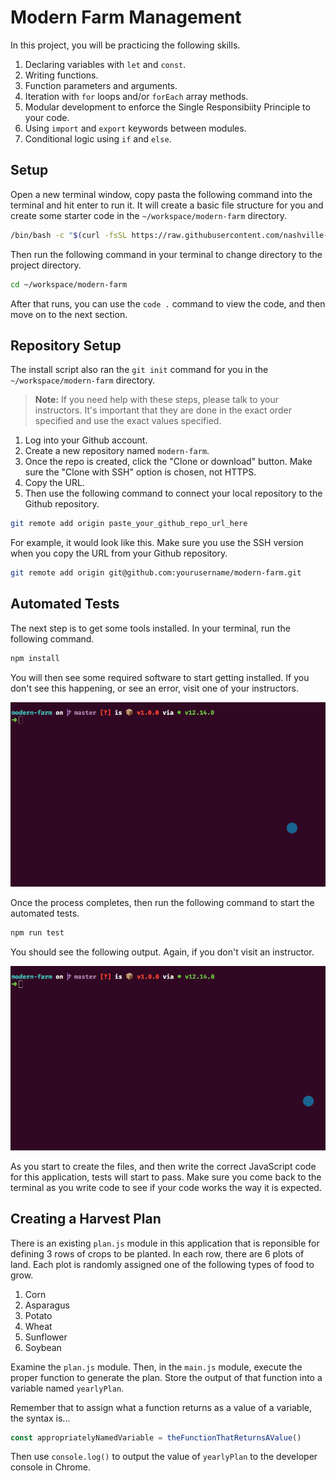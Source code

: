 # Modern Farm Management

In this project, you will be practicing the following skills.

1. Declaring variables with `let` and `const`.
1. Writing functions.
1. Function parameters and arguments.
1. Iteration with `for` loops and/or `forEach` array methods.
1. Modular development to enforce the Single Responsibiity Principle to your code.
1. Using `import` and `export` keywords between modules.
1. Conditional logic using `if` and `else`.

## Setup

Open a new terminal window, copy pasta the following command into the terminal and hit enter to run it. It will create a basic file structure for you and create some starter code in the `~/workspace/modern-farm` directory.

```sh
/bin/bash -c "$(curl -fsSL https://raw.githubusercontent.com/nashville-software-school/client-side-mastery/cohort-39/book-1-martins-aquarium/chapters/scripts/modern-farm-install.sh)"
```

Then run the following command in your terminal to change directory to the project directory.

```sh
cd ~/workspace/modern-farm
```

After that runs, you can use the `code .` command to view the code, and then move on to the next section.

## Repository Setup

The install script also ran the `git init` command for you in the `~/workspace/modern-farm` directory.

> **Note:** If you need help with these steps, please talk to your instructors. It's important that they are done in the exact order specified and use the exact values specified.

1. Log into your Github account.
1. Create a new repository named `modern-farm`.
1. Once the repo is created, click the "Clone or download" button. Make sure the "Clone with SSH" option is chosen, not HTTPS.
1. Copy the URL.
1. Then use the following command to connect your local repository to the Github repository.

```sh
git remote add origin paste_your_github_repo_url_here
```

For example, it would look like this. Make sure you use the SSH version when you copy the URL from your Github repository.

```sh
git remote add origin git@github.com:yourusername/modern-farm.git
```

## Automated Tests

The next step is to get some tools installed. In your terminal, run the following command.

```sh
npm install
```

You will then see some required software to start getting installed. If you don't see this happening, or see an error, visit one of your instructors.

![](./images/modern-farm-npm-install.gif)

Once the process completes, then run the following command to start the automated tests.

```sh
npm run test
```

You should see the following output. Again, if you don't visit an instructor.

![](./images/modern-farm-automated-tests.gif)

As you start to create the files, and then write the correct JavaScript code for this application, tests will start to pass. Make sure you come back to the terminal as you write code to see if your code works the way it is expected.

## Creating a Harvest Plan

There is an existing `plan.js` module in this application that is reponsible for defining 3 rows of crops to be planted. In each row, there are 6 plots of land. Each plot is randomly assigned one of the following types of food to grow.

1. Corn
1. Asparagus
1. Potato
1. Wheat
1. Sunflower
1. Soybean

Examine the `plan.js` module. Then, in the `main.js` module, execute the proper function to generate the plan. Store the output of that function into a variable named `yearlyPlan`.

Remember that to assign what a function returns as a value of a variable, the syntax is...

```js
const appropriatelyNamedVariable = theFunctionThatReturnsAValue()
```

Then use `console.log()` to output the value of `yearlyPlan` to the developer console in Chrome.